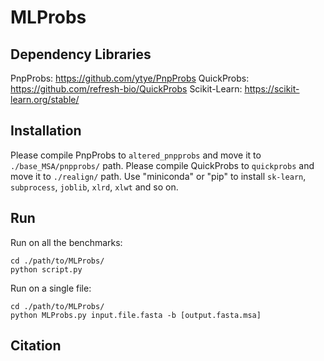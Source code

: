 # MLProbs

## Dependency Libraries
PnpProbs: https://github.com/ytye/PnpProbs
QuickProbs: https://github.com/refresh-bio/QuickProbs
Scikit-Learn: https://scikit-learn.org/stable/

## Installation
Please compile PnpProbs to `altered_pnpprobs` and move it to `./base_MSA/pnpprobs/` path.
Please compile QuickProbs to `quickprobs` and move it to `./realign/` path.
Use "miniconda" or "pip" to install `sk-learn`, `subprocess`, `joblib`, `xlrd`, `xlwt` and so on.

## Run
Run on all the benchmarks:

```
cd ./path/to/MLProbs/
python script.py
```

Run on a single file:

```
cd ./path/to/MLProbs/
python MLProbs.py input.file.fasta -b [output.fasta.msa]
```

## Citation
